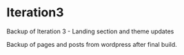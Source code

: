 # Iteration3
Backup of Iteration 3 - Landing section and theme updates

Backup of pages and posts from wordpress after final build.
